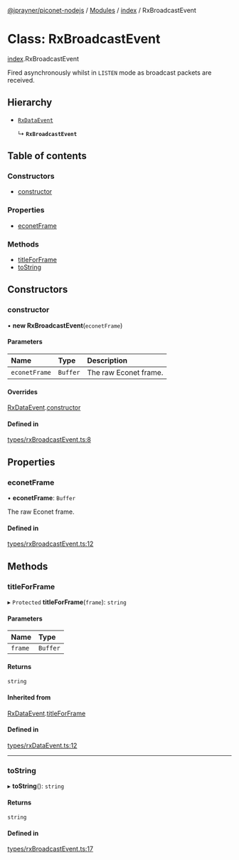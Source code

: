 [@jprayner/piconet-nodejs](../README.md) / [Modules](../modules.md) / [index](../modules/index.md) / RxBroadcastEvent

# Class: RxBroadcastEvent

[index](../modules/index.md).RxBroadcastEvent

Fired asynchronously whilst in `LISTEN` mode as broadcast packets are received.

## Hierarchy

- [`RxDataEvent`](index.RxDataEvent.md)

  ↳ **`RxBroadcastEvent`**

## Table of contents

### Constructors

- [constructor](index.RxBroadcastEvent.md#constructor)

### Properties

- [econetFrame](index.RxBroadcastEvent.md#econetframe)

### Methods

- [titleForFrame](index.RxBroadcastEvent.md#titleforframe)
- [toString](index.RxBroadcastEvent.md#tostring)

## Constructors

### constructor

• **new RxBroadcastEvent**(`econetFrame`)

#### Parameters

| Name          | Type     | Description           |
| :------------ | :------- | :-------------------- |
| `econetFrame` | `Buffer` | The raw Econet frame. |

#### Overrides

[RxDataEvent](index.RxDataEvent.md).[constructor](index.RxDataEvent.md#constructor)

#### Defined in

[types/rxBroadcastEvent.ts:8](https://github.com/jprayner/piconet/blob/55ff188/driver/nodejs/src/types/rxBroadcastEvent.ts#L8)

## Properties

### econetFrame

• **econetFrame**: `Buffer`

The raw Econet frame.

#### Defined in

[types/rxBroadcastEvent.ts:12](https://github.com/jprayner/piconet/blob/55ff188/driver/nodejs/src/types/rxBroadcastEvent.ts#L12)

## Methods

### titleForFrame

▸ `Protected` **titleForFrame**(`frame`): `string`

#### Parameters

| Name    | Type     |
| :------ | :------- |
| `frame` | `Buffer` |

#### Returns

`string`

#### Inherited from

[RxDataEvent](index.RxDataEvent.md).[titleForFrame](index.RxDataEvent.md#titleforframe)

#### Defined in

[types/rxDataEvent.ts:12](https://github.com/jprayner/piconet/blob/55ff188/driver/nodejs/src/types/rxDataEvent.ts#L12)

---

### toString

▸ **toString**(): `string`

#### Returns

`string`

#### Defined in

[types/rxBroadcastEvent.ts:17](https://github.com/jprayner/piconet/blob/55ff188/driver/nodejs/src/types/rxBroadcastEvent.ts#L17)
